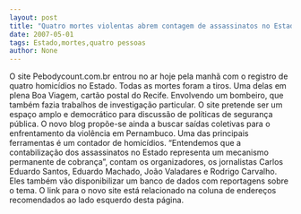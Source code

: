 ```yaml
---
layout: post
title: "Quatro mortes violentas abrem contagem de assassinatos no Estado hoje"
date: 2007-05-01
tags: Estado,mortes,quatro pessoas
author: None
---
```

O site Pebodycount.com.br entrou no ar hoje pela manhã com o registro de quatro homicídios no Estado. Todas as mortes foram a tiros.
Uma delas em plena Boa Viagem, cartão postal do Recife. Envolvendo um bombeiro, que também fazia trabalhos de investigação particular.
O site pretende ser um espaço amplo e democrático para discussão de políticas de segurança pública. 
O novo blog&nbsp;propõe-se ainda a buscar saídas coletivas para o enfrentamento da violência em Pernambuco. Uma das principais ferramentas é um contador de homicídios. 
“Entendemos que a contabilização dos assassinatos no Estado representa um mecanismo permanente de cobrança”, contam os organizadores, os jornalistas Carlos Eduardo Santos, Eduardo Machado, João Valadares e Rodrigo Carvalho. Eles também vão disponibilizar um banco de dados com reportagens sobre o tema.
O link para o novo site está relacionado na coluna de endereços recomendados ao lado esquerdo desta página.  
